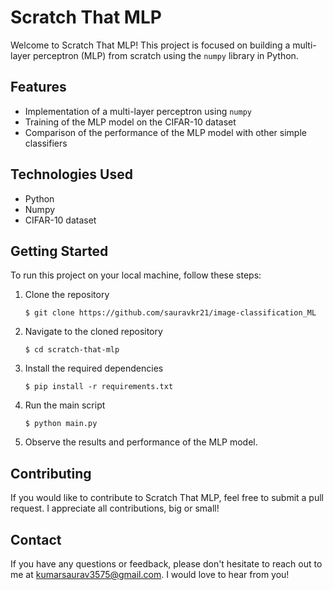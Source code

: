 # Scratch That MLP

Welcome to Scratch That MLP! This project is focused on building a multi-layer perceptron (MLP) from scratch using the `numpy` library in Python.

## Features

- Implementation of a multi-layer perceptron using `numpy`
- Training of the MLP model on the CIFAR-10 dataset
- Comparison of the performance of the MLP model with other simple classifiers

## Technologies Used

- Python
- Numpy
- CIFAR-10 dataset

## Getting Started

To run this project on your local machine, follow these steps:

1. Clone the repository
    ```
    $ git clone https://github.com/sauravkr21/image-classification_ML
    ```

2. Navigate to the cloned repository
    ```
    $ cd scratch-that-mlp
    ```

3. Install the required dependencies
    ```
    $ pip install -r requirements.txt
    ```

4. Run the main script
    ```
    $ python main.py
    ```

5. Observe the results and performance of the MLP model.

## Contributing

If you would like to contribute to Scratch That MLP, feel free to submit a pull request. I appreciate all contributions, big or small!

## Contact

If you have any questions or feedback, please don't hesitate to reach out to me at kumarsaurav3575@gmail.com. I would love to hear from you!
